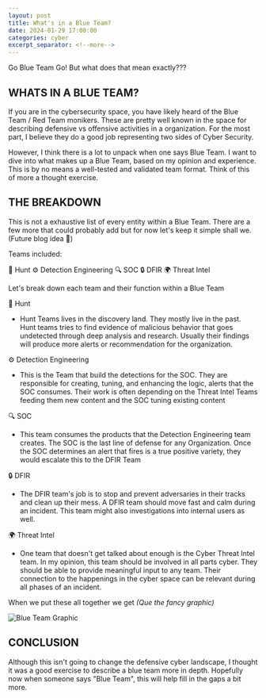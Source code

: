 ```yaml
---
layout: post
title: What's in a Blue Team?
date: 2024-01-29 17:00:00
categories: cyber
excerpt_separator: <!--more-->
---
```


Go Blue Team Go! But what does that mean exactly???

## WHATS IN A BLUE TEAM?

If you are in the cybersecurity  space, you have likely heard of the Blue Team / Red Team monikers.   These are pretty well known in the space for describing defensive vs offensive activities in a organization. For the most part, I believe they do a good job representing two sides of Cyber Security.    

However, I think there is a lot to unpack when one says Blue Team.  I want to dive into what makes up a Blue Team, based on my opinion and experience.  This is by no means a well-tested and validated team format.  Think of this of more a thought exercise.  

## THE BREAKDOWN

This is not a exhaustive list of every entity within a Blue Team.  There are a few more that could probably add but for now let's keep it simple shall we. (Future blog idea 🤔) 

Teams included: 

🎯 Hunt
⚙️ Detection Engineering
🔍 SOC
🔒 DFIR
🌍 Threat Intel

Let's break down each team and their function within a Blue Team

🎯 Hunt

- Hunt Teams lives in the discovery land.  They mostly live in the past. Hunt teams  tries to find evidence of malicious behavior that goes undetected  through deep analysis and research.  Usually their findings will produce more alerts or recommendation for the organization.

⚙️ Detection Engineering

- This is the Team that build the detections for the SOC.  They are responsible for creating, tuning, and enhancing the logic, alerts that the SOC consumes.  Their work is often depending on the Threat Intel Teams feeding them new content and the SOC tuning existing content

🔍 SOC

- This team consumes the products that the Detection Engineering team creates.  The SOC is the last line of defense for any Organization.  Once the SOC determines an alert that fires is a true positive variety, they would escalate this to the DFIR Team

🔒 DFIR

-  The DFIR team's job is to stop and prevent adversaries in their tracks and clean up their mess. A DFIR team should move fast and calm during an incident.  This team might also investigations into internal users as well. 

🌍 Threat Intel

- One team that doesn't get talked about enough is the Cyber Threat Intel team. In my opinion, this team should be involved in all parts cyber.  They should be able to provide meaningful input to any team. Their connection to the happenings in the cyber space can be relevant during all phases of an incident. 

When we put these all together we get *(Que the fancy graphic)*

![Blue Team Graphic](/blog/assets/BLUETEAM-DIAGRAM.PNG)


## CONCLUSION 

Although this isn't going to change the defensive cyber landscape, I thought it was a good exercise to describe a blue team more in depth.    Hopefully now when someone says "Blue Team", this will help fill in the gaps a bit more.   